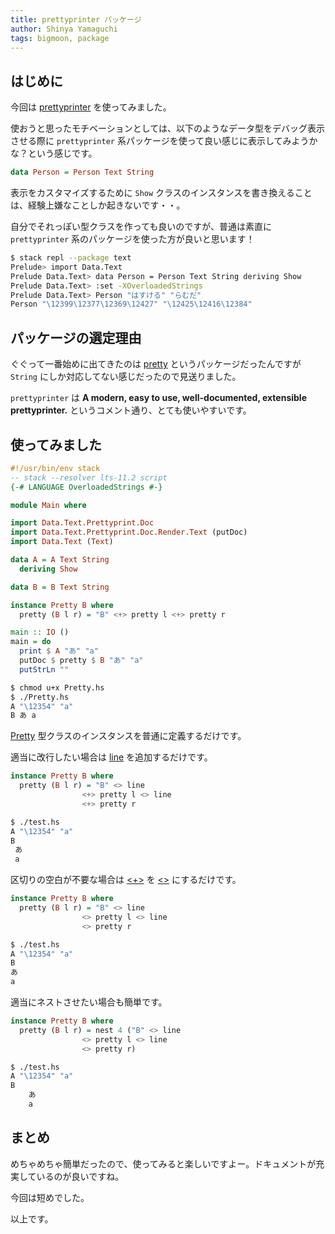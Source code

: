 ```yaml
---
title: prettyprinter パッケージ
author: Shinya Yamaguchi
tags: bigmoon, package
---
```


## はじめに

今回は [prettyprinter](https://www.stackage.org/package/prettyprinter) を使ってみました。

使おうと思ったモチベーションとしては、以下のようなデータ型をデバッグ表示させる際に `prettyprinter` 系パッケージを使って良い感じに表示してみようかな？という感じです。

```hs
data Person = Person Text String
```

表示をカスタマイズするために `Show` クラスのインスタンスを書き換えることは、経験上嫌なことしか起きないです・・。

自分でそれっぽい型クラスを作っても良いのですが、普通は素直に `prettyprinter` 系のパッケージを使った方が良いと思います！

```sh
$ stack repl --package text
Prelude> import Data.Text
Prelude Data.Text> data Person = Person Text String deriving Show
Prelude Data.Text> :set -XOverloadedStrings
Prelude Data.Text> Person "はすける" "らむだ"
Person "\12399\12377\12369\12427" "\12425\12416\12384"
```

<!--more-->

## パッケージの選定理由

ぐぐって一番始めに出てきたのは [pretty](https://github.com/haskell/pretty) というパッケージだったんですが `String` にしか対応してない感じだったので見送りました。

`prettyprinter` は **A modern, easy to use, well-documented, extensible prettyprinter.** というコメント通り、とても使いやすいです。

## 使ってみました

```hs
#!/usr/bin/env stack
-- stack --resolver lts-11.2 script
{-# LANGUAGE OverloadedStrings #-}

module Main where

import Data.Text.Prettyprint.Doc
import Data.Text.Prettyprint.Doc.Render.Text (putDoc)
import Data.Text (Text)

data A = A Text String
  deriving Show

data B = B Text String

instance Pretty B where
  pretty (B l r) = "B" <+> pretty l <+> pretty r

main :: IO ()
main = do
  print $ A "あ" "a"
  putDoc $ pretty $ B "あ" "a"
  putStrLn ""
```

```sh
$ chmod u+x Pretty.hs
$ ./Pretty.hs
A "\12354" "a"
B あ a
```

[Pretty](https://www.stackage.org/haddock/lts-11.2/prettyprinter-1.2.0.1/Data-Text-Prettyprint-Doc.html#t:Pretty) 型クラスのインスタンスを普通に定義するだけです。

適当に改行したい場合は [line](https://www.stackage.org/haddock/lts-11.2/prettyprinter-1.2.0.1/Data-Text-Prettyprint-Doc.html#v:line) を追加するだけです。

```hs
instance Pretty B where
  pretty (B l r) = "B" <> line
                <+> pretty l <> line
                <+> pretty r
```

```sh
$ ./test.hs
A "\12354" "a"
B
 あ
 a
```

区切りの空白が不要な場合は [<+>](https://www.stackage.org/haddock/lts-11.2/prettyprinter-1.2.0.1/Data-Text-Prettyprint-Doc.html#v:-60--43--62-) を [<>](https://www.stackage.org/haddock/lts-11.2/prettyprinter-1.2.0.1/Data-Text-Prettyprint-Doc.html#v:-60--62-) にするだけです。

```hs
instance Pretty B where
  pretty (B l r) = "B" <> line
                <> pretty l <> line
                <> pretty r
```

```sh
$ ./test.hs
A "\12354" "a"
B
あ
a
```

適当にネストさせたい場合も簡単です。

```hs
instance Pretty B where
  pretty (B l r) = nest 4 ("B" <> line
                <> pretty l <> line
                <> pretty r)
```

```sh
$ ./test.hs
A "\12354" "a"
B
    あ
    a
```

## まとめ

めちゃめちゃ簡単だったので、使ってみると楽しいですよー。ドキュメントが充実しているのが良いですね。

今回は短めでした。

以上です。